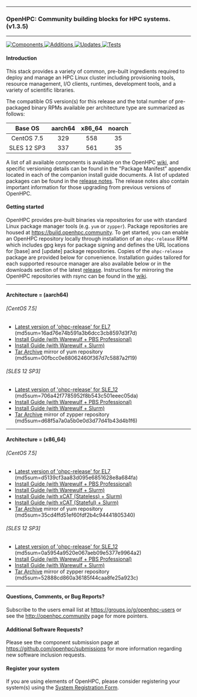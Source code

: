 
---

### OpenHPC: Community building blocks for HPC systems. (v1.3.5)

---

[![Components](https://img.shields.io/badge/components%20available-81-green.svg) ](https://github.com/openhpc/ohpc/wiki/Component-List-v1.3.5)
[![Additions](https://img.shields.io/badge/new%20additions-1-blue.svg) ](https://github.com/openhpc/ohpc/releases/tag/v1.3.5.GA)
[![Updates](https://img.shields.io/badge/updates-44%25-lightgrey.svg) ](https://github.com/openhpc/ohpc/releases/tag/v1.3.5.GA)
[![Tests](https://img.shields.io/badge/tests%20passing-100%25-brightgreen.svg) ](http://test.openhpc.community:8080/job/1.3.x/view/1.3.5/)


#### Introduction

This stack provides a variety of common, pre-built ingredients required to
deploy and manage an HPC Linux cluster including provisioning tools, resource
management, I/O clients, runtimes, development tools, and a variety of
scientific libraries.

The compatible OS version(s) for this release and the total number of
pre-packaged binary RPMs available per architecture type are summarized as follows:

Base OS     | aarch64 | x86_64  | noarch
:---:       | :---:   | :---:   | :---:
CentOS 7.5  | 329     | 558     | 35
SLES 12 SP3 | 337     | 561     | 35

A list of all available components is available on the OpenHPC
[wiki](https://github.com/openhpc/ohpc/wiki/Component-List-v1.3.5), and
specific versioning details can be found in the "Package Manifest" appendix
located in each of the companion install guide documents. A list of updated
packages can be found in the [release
notes](https://github.com/openhpc/ohpc/releases/tag/v1.3.5.GA). The release
notes also contain important information for those upgrading from previous
versions of OpenHPC.

#### Getting started

OpenHPC provides pre-built binaries via repositories for use with standard
Linux package manager tools (e.g. ```yum``` or ```zypper```). Package
repositories are housed at https://build.openhpc.community. To get started, you
can enable an OpenHPC repository locally through installation of an
```ohpc-release``` RPM which includes gpg keys for package signing and defines
the URL locations for [base] and [update] package repositories. Copies of the
```ohpc-release``` package are provided below for convenience. Installation guides 
tailored for each supported resource manager are also available below or in
the downloads section of the latest
[release](https://github.com/openhpc/ohpc/releases/tag/v1.3.5.GA). Instructions
for mirroring the OpenHPC repositories with rsync can be found in the
[wiki](https://github.com/openhpc/ohpc/wiki/Repository-Access-via-rsync).

---

#### Architecture = (aarch64)

###### [CentOS 7.5]
* [Latest version of 'ohpc-release' for EL7](https://github.com/openhpc/ohpc/releases/download/v1.3.GA/ohpc-release-1.3-1.el7.aarch64.rpm) (md5sum=16ad76e74b591a3b6dcc3cb8597d3f7d)
* [Install Guide (with Warewulf + PBS Professional)](https://github.com/openhpc/ohpc/releases/download/v1.3.5.GA/Install_guide-CentOS7-Warewulf-PBSPro-1.3.5-aarch64.pdf)
* [Install Guide (with Warewulf + Slurm)](https://github.com/openhpc/ohpc/releases/download/v1.3.5.GA/Install_guide-CentOS7-Warewulf-SLURM-1.3.5-aarch64.pdf)
* [Tar Archive](http://build.openhpc.community/dist/1.3.5/OpenHPC-1.3.5.CentOS_7.aarch64.tar) mirror of yum repository (md5sum=00fbcc0e88062460f367d7c5887a2f19)

###### [SLES 12 SP3]
* [Latest version of 'ohpc-release' for SLE_12](https://github.com/openhpc/ohpc/releases/download/v1.3.GA/ohpc-release-1.3-1.sle12.aarch64.rpm) (md5sum=706a42f7785952f8b543c501eeec05da)
* [Install Guide (with Warewulf + PBS Professional)](https://github.com/openhpc/ohpc/releases/download/v1.3.5.GA/Install_guide-SLE_12-Warewulf-PBSPro-1.3.5-aarch64.pdf)
* [Install Guide (with Warewulf + Slurm)](https://github.com/openhpc/ohpc/releases/download/v1.3.5.GA/Install_guide-SLE_12-Warewulf-SLURM-1.3.5-aarch64.pdf)
* [Tar Archive](http://build.openhpc.community/dist/1.3.5/OpenHPC-1.3.5.SLE_12.aarch64.tar) mirror of zypper repository (md5sum=d68f5a7a0a5b0e0d3d77d41b43d4b1f6)

---

#### Architecture = (x86_64)

###### [CentOS 7.5]
* [Latest version of 'ohpc-release' for EL7](https://github.com/openhpc/ohpc/releases/download/v1.3.GA/ohpc-release-1.3-1.el7.x86_64.rpm) (md5sum=d5139cf3aa83d095e6851628e8a684fa)
* [Install Guide (with Warewulf + PBS Professional)](https://github.com/openhpc/ohpc/releases/download/v1.3.5.GA/Install_guide-CentOS7-Warewulf-PBSPro-1.3.5-x86_64.pdf)
* [Install Guide (with Warewulf + Slurm)](https://github.com/openhpc/ohpc/releases/download/v1.3.5.GA/Install_guide-CentOS7-Warewulf-SLURM-1.3.5-x86_64.pdf)
* [Install Guide (with xCAT (Stateless) + Slurm)](https://github.com/openhpc/ohpc/releases/download/v1.3.5.GA/Install_guide-CentOS7-xCAT-Stateless-SLURM-1.3.5-x86_64.pdf)
* [Install Guide (with xCAT (Stateful) + Slurm)](https://github.com/openhpc/ohpc/releases/download/v1.3.5.GA/Install_guide-CentOS7-xCAT-Stateful-SLURM-1.3.5-x86_64.pdf)
* [Tar Archive](http://build.openhpc.community/dist/1.3.5/OpenHPC-1.3.5.CentOS_7.x86_64.tar) mirror of yum repository (md5sum=35cd4ffd51ef60fdf2b4c94441805340)

###### [SLES 12 SP3]
* [Latest version of 'ohpc-release' for SLE_12](https://github.com/openhpc/ohpc/releases/download/v1.3.GA/ohpc-release-1.3-1.sle12.x86_64.rpm) (md5sum=0a5954a9520e067aeb09e5377e9964a2)
* [Install Guide (with Warewulf + PBS Professional)](https://github.com/openhpc/ohpc/releases/download/v1.3.5.GA/Install_guide-SLE_12-Warewulf-PBSPro-1.3.5-x86_64.pdf)
* [Install Guide (with Warewulf + Slurm)](https://github.com/openhpc/ohpc/releases/download/v1.3.5.GA/Install_guide-SLE_12-Warewulf-SLURM-1.3.5-x86_64.pdf)
* [Tar Archive](http://build.openhpc.community/dist/1.3.5/OpenHPC-1.3.5.SLE_12.x86_64.tar) mirror of zypper repository (md5sum=52888cd860a36185f44caa8fe25a923c)

---

#### Questions, Comments, or Bug Reports?

Subscribe to the users email list at https://groups.io/g/openhpc-users or see
the http://openhpc.community page for more pointers.

#### Additional Software Requests?

Please see the component submission page at
https://github.com/openhpc/submissions for more information regarding new
software inclusion requests.

#### Register your system

If you are using elements of OpenHPC, please consider registering your
system(s) using the [System Registration
Form](https://drive.google.com/open?id=1KvFM5DONJigVhOlmDpafNTDDRNTYVdolaYYzfrHkOWI).


